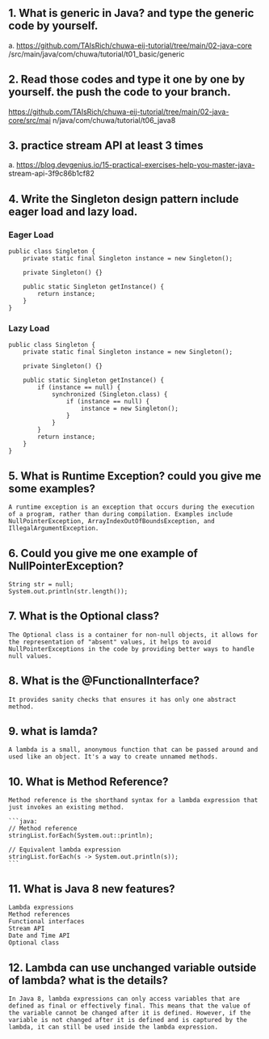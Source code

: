 ## 1.  What is generic in Java?  and type the generic code by yourself.
a. https://github.com/TAIsRich/chuwa-eij-tutorial/tree/main/02-java-core
/src/main/java/com/chuwa/tutorial/t01_basic/generic


## 2.  Read those codes and type it one by one by yourself. the push the code to your branch.
https://github.com/TAIsRich/chuwa-eij-tutorial/tree/main/02-java-core/src/mai
n/java/com/chuwa/tutorial/t06_java8
## 3.  practice stream API at least 3 times
a. https://blog.devgenius.io/15-practical-exercises-help-you-master-java-
stream-api-3f9c86b1cf82

## 4.  Write the Singleton design pattern include eager load and lazy load.  
### Eager Load
```java:
public class Singleton {
    private static final Singleton instance = new Singleton();

    private Singleton() {}

    public static Singleton getInstance() {
        return instance;
    }
}
``` 

### Lazy Load
```java:
public class Singleton {
    private static final Singleton instance = new Singleton();

    private Singleton() {}

    public static Singleton getInstance() {
        if (instance == null) {
            synchronized (Singleton.class) {
                if (instance == null) {
                    instance = new Singleton();
                }
            }
        }
        return instance;
    }
}
```
## 5.  What is Runtime Exception? could you give me some examples?

    A runtime exception is an exception that occurs during the execution of a program, rather than during compilation. Examples include NullPointerException, ArrayIndexOutOfBoundsException, and IllegalArgumentException.
## 6.  Could you give me one example of NullPointerException?
    String str = null;
    System.out.println(str.length()); 

## 7. What is the Optional class?
    The Optional class is a container for non-null objects, it allows for the representation of "absent" values, it helps to avoid NullPointerExceptions in the code by providing better ways to handle null values.
## 8.  What is the @FunctionalInterface?
    It provides sanity checks that ensures it has only one abstract method.
    
## 9.  what is lamda?
    A lambda is a small, anonymous function that can be passed around and used like an object. It's a way to create unnamed methods.

## 10. What is Method Reference?

    Method reference is the shorthand syntax for a lambda expression that just invokes an existing method.

    ```java:
    // Method reference
    stringList.forEach(System.out::println);

    // Equivalent lambda expression
    stringList.forEach(s -> System.out.println(s));
    ```
## 11. What is Java 8 new features?
    Lambda expressions
    Method references
    Functional interfaces
    Stream API
    Date and Time API
    Optional class
## 12. Lambda can use unchanged variable outside of lambda? what is the details?
    In Java 8, lambda expressions can only access variables that are defined as final or effectively final. This means that the value of the variable cannot be changed after it is defined. However, if the variable is not changed after it is defined and is captured by the lambda, it can still be used inside the lambda expression.